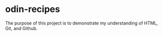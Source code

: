 # odin-recipes

The purpose of this project is to demonstrate my understanding of HTML, Git, and Github.